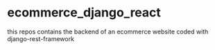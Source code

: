 # ecommerce_django_react
this repos contains the backend of an ecommerce website coded with django-rest-framework

